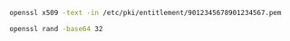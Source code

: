 ```sh title="Inspect X.509 certificate
openssl x509 -text -in /etc/pki/entitlement/9012345678901234567.pem
```
```sh title="Generate random password"
openssl rand -base64 32
```